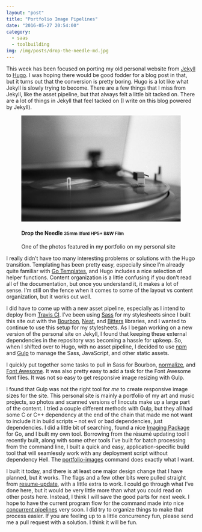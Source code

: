 ```yaml
---
layout: "post"
title: "Portfolio Image Pipelines"
date: "2016-05-27 20:54:00"
category:
  - saas
  - toolbuilding
img: /img/posts/drop-the-needle-md.jpg
---
```


This week has been focused on porting my old personal website from
[Jekyll](https://jekyllrb.com/) to [Hugo](https://gohugo.io/). I was hoping
there would be good fodder for a blog post in that, but it turns out that
the conversion is pretty boring. Hugo is a lot like what Jekyll is slowly
trying to become. There are a few things that I miss from Jekyll, like the
asset pipeline, but that always felt a little bit tacked on. There are a lot
of things in Jekyll that feel tacked on (I write on this blog powered by
Jekyll).<!--more-->

<figure class="thumbnail">
  <img src="/img/posts/drop-the-needle-md.jpg" alt="Drop the Needle">
  <figcaption>
    <h4>Drop the Needle <small>35mm Ilford HP5+ B&amp;W Film</small></h4>
    <p>One of the photos featured in my portfolio on my personal site</p>
  </figcaption>
</figure>

I really didn’t have too many interesting problems or solutions with the Hugo
transition. Templating has been pretty easy, especially since I’m already
quite familiar with [Go Templates](https://golang.org/pkg/text/template), and
Hugo includes a nice selection of helper functions. Content organization is a
little confusing if you don’t read all of the documentation, but once you
understand it, it makes a lot of sense. I’m still on the fence when it comes
to some of the layout vs content organization, but it works out well.

I did have to come up with a new asset pipeline, especially as I intend to
deploy from [Travis CI](https://travis-ci.org/). I’ve been using
[Sass](http://sass-lang.com/) for my stylesheets since I built this site out
with the [Bourbon](http://bourbon.io), [Neat](http://neat.bourbon.io/), and
[Bitters](http://bitters.bourbon.io/) libraries, and I wanted to continue to
use this setup for my stylesheets. As I began working on a new version of the
personal site on Jekyll, I found that keeping these external dependencies in
the repository was becoming a hassle for upkeep. So, when I shifted over to
Hugo, with no asset pipeline, I decided to use [npm](https://www.npmjs.com/)
and [Gulp](http://gulpjs.com/) to manage the Sass, JavaScript, and other
static assets.

I quickly put together some tasks to pull in Sass for Bourbon,
[normalize](http://necolas.github.io/normalize.css/), and
[Font Awesome](http://fontawesome.io/). It was also pretty easy to add a task
for the Font Awesome font files. It was not so easy to get responsive image
resizing with Gulp.

I found that Gulp was not the right tool for *me* to create responsive image
sizes for the site. This personal site is mainly a portfolio of my art and music
projects, so photos and scanned versions of linocuts make up a large part of the
content. I tried a couple different methods with Gulp, but they all had some C
or C++ dependency at the end of the chain that made me not want to include it in
build scripts – not evil or bad dependencies, just dependencies. I did a little
bit of searching, found a nice
[Imaging Package](https://github.com/disintegration/imaging) for Go, and I built
my own tool. Borrowing from the résumé updating tool I recently built, along
with some other tools I’ve built for batch processing from the command line, I
built a quick and easy, application-specific build tool that will seamlessly
work with any deployment script without dependency Hell. The
[portfolio-images](https://github.com/jessecarl/portfolio-images) command does
exactly what I want.

I built it today, and there is at least one major design change that I have
planned, but it works. The flags and a few other bits were pulled straight
from [resume-update](https://github.com/jessecarl/resume/tree/master/cmd/resume-update),
with a little extra to work. I could go through what I’ve done here, but it
would be very little more than what you could read on other posts here.
Instead, I think I will save the good parts for next week. I hope to have
the current program flow for the command made into nice
[concurrent pipelines](https://blog.golang.org/pipelines) very soon. I did
try to organize things to make that process easier. If you are feeling up
to a little concurrency fun, please send me a pull request with a solution.
I think it will be fun.
